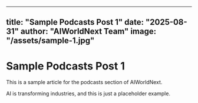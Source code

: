 
---
title: "Sample Podcasts Post 1"
date: "2025-08-31"
author: "AIWorldNext Team"
image: "/assets/sample-1.jpg"
---

# Sample Podcasts Post 1

This is a sample article for the podcasts section of AIWorldNext.

AI is transforming industries, and this is just a placeholder example.

